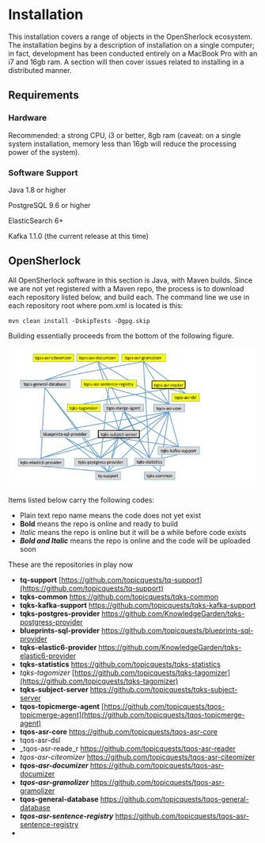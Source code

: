 # Installation

This installation covers a range of objects in the OpenSherlock ecosystem. The installation begins by a description of installation on a single computer; in fact, development has been conducted entirely on a MacBook Pro with an i7 and 16gb ram. A section will then cover issues related to installing in a distributed manner.

## Requirements

### Hardware

Recommended: a strong CPU, i3 or better, 8gb ram \(caveat: on a single system installation, memory less than 16gb will reduce the processing power of the system\).

### Software Support

Java 1.8 or higher

PostgreSQL 9.6 or higher

ElasticSearch 6+

Kafka 1.1.0 \(the current release at this time\)

## OpenSherlock

All OpenSherlock software in this section is Java, with Maven builds. Since we are not yet registered with a Maven repo, the process is to download each repository listed below, and build each. The command line we use in each repository root where pom.xml is located is this:

```text
mvn clean install -DskipTests -Dgpg.skip
```

Building essentially proceeds from the bottom of the following figure.

![Software Dependencies](.gitbook/assets/dependencies.jpg)

  
Items listed below carry the following codes:

* Plain text repo name means the code does not yet exist
* **Bold** means the repo is online and ready to build
* _Italic_ means the repo is online but it will be a while before code exists
* _**Bold and Italic**_ means the repo is online and the code will be uploaded soon

These are the repositories in play now

* **tq-support** [https://github.com/topicquests/tq-support](https://github.com/topicquests/tq-support) 
* **tqks-common** [https://github.com/topicquests/tqks-common
  ](https://github.com/topicquests/tqks-common
  )
* **tqks-kafka-support** [https://github.com/topicquests/tqks-kafka-support
  ](https://github.com/topicquests/tqks-kafka-support
  )
* **tqks-postgres-provider** [https://github.com/KnowledgeGarden/tqks-postgress-provider
  ](https://github.com/KnowledgeGarden/tqks-postgress-provider
  )
* **blueprints-sql-provider** [https://github.com/topicquests/blueprints-sql-provider
  ](https://github.com/topicquests/blueprints-sql-provider
  )
* **tqks-elastic6-provider** [https://github.com/KnowledgeGarden/tqks-elastic6-provider
  ](https://github.com/KnowledgeGarden/tqks-elastic6-provider
  )
* **tqks-statistics** [https://github.com/topicquests/tqks-statistics
  ](https://github.com/topicquests/tqks-statistics
  )
* _tqks-tagomizer_ [https://github.com/topicquests/tqks-tagomizer](https://github.com/topicquests/tqks-tagomizer)
* **tqks-subject-server** [https://github.com/topicquests/tqks-subject-server
  ](https://github.com/topicquests/tqks-subject-server
  )
* **tqos-topicmerge-agent** [https://github.com/topicquests/tqos-topicmerge-agent](https://github.com/topicquests/tqos-topicmerge-agent)
* **tqos-asr-core** [https://github.com/topicquests/tqos-asr-core
  ](https://github.com/topicquests/tqos-asr-core
  )
* tqos-asr-dsl
* _tqos-asr-reade_r [https://github.com/topicquests/tqos-asr-reader
  ](https://github.com/topicquests/tqos-asr-reader
  )
* _tqos-asr-citeomizer_ [https://github.com/topicquests/tqos-asr-citeomizer
  ](https://github.com/topicquests/tqos-asr-citeomizer
  )
* _**tqos-asr-documizer**_ [https://github.com/topicquests/tqos-asr-documizer
  ](https://github.com/topicquests/tqos-asr-documizer
  )
* _**tqos-asr-gramolizer**_ [https://github.com/topicquests/tqos-asr-gramolizer
  ](https://github.com/topicquests/tqos-asr-gramolizer
  )
* **tqos-general-database** [https://github.com/topicquests/tqos-general-database
  ](https://github.com/topicquests/tqos-general-database
  )
* _**tqos-asr-sentence-registry**_ [https://github.com/topicquests/tqos-asr-sentence-registry
  ](https://github.com/topicquests/tqos-asr-sentence-registry
  )
* 


